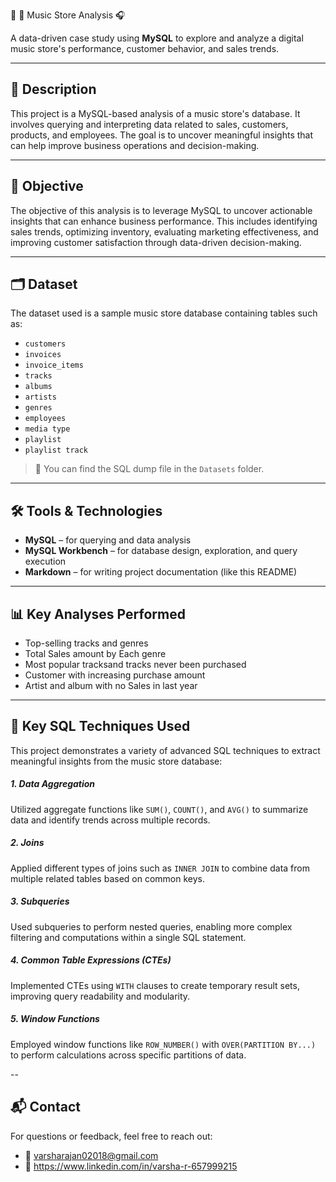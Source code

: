 
🎵 🎷 Music Store Analysis 🎧

A data-driven case study using **MySQL** to explore and analyze a digital music store's performance, customer behavior, and sales trends.

---

## 📌 Description

This project is a MySQL-based analysis of a music store's database. It involves querying and interpreting data related to sales, customers, products, and employees. The goal is to uncover meaningful insights that can help improve business operations and decision-making.


---

## 🎯 Objective

The objective of this analysis is to leverage MySQL to uncover actionable insights that can enhance business performance. This includes identifying sales trends, optimizing inventory, evaluating marketing effectiveness, and improving customer satisfaction through data-driven decision-making.

---

## 🗂️ Dataset

The dataset used is a sample music store database containing tables such as:

- `customers`
- `invoices`
- `invoice_items`
- `tracks`
- `albums`
- `artists`
- `genres`
- `employees`
- `media type`
- `playlist`
- `playlist track`


> 📁 You can find the SQL dump file in the `Datasets` folder.

---

## 🛠️ Tools & Technologies

- **MySQL** – for querying and data analysis
- **MySQL Workbench** – for database design, exploration, and query execution
- **Markdown** – for writing project documentation (like this README)
  
---

## 📊 Key Analyses Performed

- Top-selling tracks and genres
- Total Sales amount by Each genre
- Most popular tracksand tracks never been purchased
- Customer with increasing purchase amount
- Artist and album with no Sales in last year

---

## 🧠 Key SQL Techniques Used

This project demonstrates a variety of advanced SQL techniques to extract meaningful insights from the music store database:

##### 1. Data Aggregation
Utilized aggregate functions like `SUM()`, `COUNT()`, and `AVG()` to summarize data and identify trends across multiple records.
##### 2. Joins
Applied different types of joins such as `INNER JOIN` to combine data from multiple related tables based on common keys.
##### 3. Subqueries
Used subqueries to perform nested queries, enabling more complex filtering and computations within a single SQL statement.
##### 4. Common Table Expressions (CTEs)
Implemented CTEs using `WITH` clauses to create temporary result sets, improving query readability and modularity.
##### 5. Window Functions
Employed window functions like `ROW_NUMBER()` with `OVER(PARTITION BY...)` to perform calculations across specific partitions of data.

--
## 📬 Contact

For questions or feedback, feel free to reach out:

- 📧 varsharajan02018@gmail.com  
- 💼 https://www.linkedin.com/in/varsha-r-657999215





